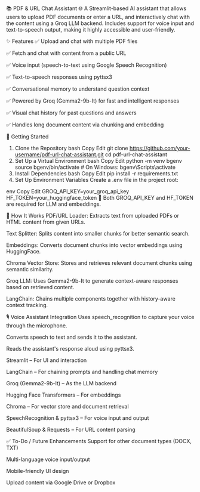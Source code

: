 📚 PDF & URL Chat Assistant 🌐
A Streamlit-based AI assistant that allows users to upload PDF documents or enter a URL, and interactively chat with the content using a Groq LLM backend. Includes support for voice input and text-to-speech output, making it highly accessible and user-friendly.

✨ Features
✅ Upload and chat with multiple PDF files

✅ Fetch and chat with content from a public URL

✅ Voice input (speech-to-text using Google Speech Recognition)

✅ Text-to-speech responses using pyttsx3

✅ Conversational memory to understand question context

✅ Powered by Groq (Gemma2-9b-It) for fast and intelligent responses

✅ Visual chat history for past questions and answers

✅ Handles long document content via chunking and embedding

🚀 Getting Started
1. Clone the Repository
bash
Copy
Edit
git clone https://github.com/your-username/pdf-url-chat-assistant.git
cd pdf-url-chat-assistant
2. Set Up a Virtual Environment
bash
Copy
Edit
python -m venv bgenv
source bgenv/bin/activate       # On Windows: bgenv\Scripts\activate
3. Install Dependencies
bash
Copy
Edit
pip install -r requirements.txt
4. Set Up Environment Variables
Create a .env file in the project root:

env
Copy
Edit
GROQ_API_KEY=your_groq_api_key
HF_TOKEN=your_huggingface_token
🔐 Both GROQ_API_KEY and HF_TOKEN are required for LLM and embeddings.

🧠 How It Works
PDF/URL Loader: Extracts text from uploaded PDFs or HTML content from given URLs.

Text Splitter: Splits content into smaller chunks for better semantic search.

Embeddings: Converts document chunks into vector embeddings using HuggingFace.

Chroma Vector Store: Stores and retrieves relevant document chunks using semantic similarity.

Groq LLM: Uses Gemma2-9b-It to generate context-aware responses based on retrieved content.

LangChain: Chains multiple components together with history-aware context tracking.

🎙️ Voice Assistant Integration
Uses speech_recognition to capture your voice through the microphone.

Converts speech to text and sends it to the assistant.

Reads the assistant's response aloud using pyttsx3.

Streamlit – For UI and interaction

LangChain – For chaining prompts and handling chat memory

Groq (Gemma2-9b-It) – As the LLM backend

Hugging Face Transformers – For embeddings

Chroma – For vector store and document retrieval

SpeechRecognition & pyttsx3 – For voice input and output

BeautifulSoup & Requests – For URL content parsing

✅ To-Do / Future Enhancements
 Support for other document types (DOCX, TXT)

 Multi-language voice input/output

 Mobile-friendly UI design

 Upload content via Google Drive or Dropbox

